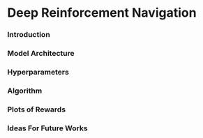 
# Deep Reinforcement Navigation

### Introduction

### Model Architecture

### Hyperparameters

### Algorithm

### Plots of Rewards

### Ideas For Future Works
